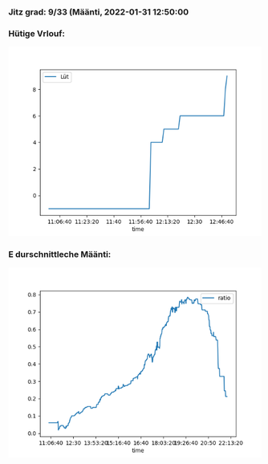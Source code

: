 ### Jitz grad: 9/33 (Määnti, 2022-01-31 12:50:00

### Hütige Vrlouf:
![Graph](Today.png)

### E durschnittleche Määnti:
![Graph](Määnti.png)